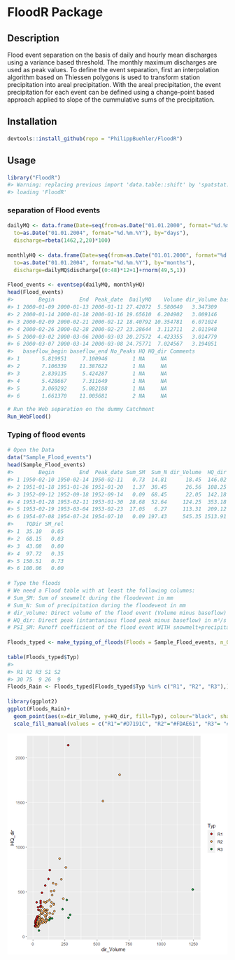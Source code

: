 <!-- README.md is generated from README.Rmd. Please edit that file -->

# FloodR Package

## Description

Flood event separation on the basis of daily and hourly mean discharges
using a variance based threshold. The monthly maximum discharges are
used as peak values. To define the event separation, first an
interpolation algorithm based on Thiessen polygons is used to transform
station precipitation into areal precipitation. With the areal
precipitation, the event precipitation for each event can be defined
using a change-point based approach applied to slope of the cummulative
sums of the precipitation.

## Installation

``` r
devtools::install_github(repo = "PhilippBuehler/FloodR")
```

## Usage

``` r
library("FloodR")
#> Warning: replacing previous import 'data.table::shift' by 'spatstat::shift' when
#> loading 'FloodR'
```

### separation of Flood events

``` r
dailyMQ <- data.frame(Date=seq(from=as.Date("01.01.2000", format="%d.%m.%Y"),
  to=as.Date("01.01.2004", format="%d.%m.%Y"), by="days"),
  discharge=rbeta(1462,2,20)*100)

monthlyHQ <- data.frame(Date=seq(from=as.Date("01.01.2000", format="%d.%m.%Y"),
  to=as.Date("01.01.2004", format="%d.%m.%Y"), by="months"),
  discharge=dailyMQ$discharge[(0:48)*12+1]+rnorm(49,5,1))

Flood_events <- eventsep(dailyMQ, monthlyHQ)
head(Flood_events)
#>        Begin        End  Peak_date  DailyMQ    Volume dir_Volume baseflow_peak
#> 1 2000-01-09 2000-01-13 2000-01-11 27.42072  5.580040   3.347309      6.460449
#> 2 2000-01-14 2000-01-18 2000-01-16 19.65610  6.204902   3.009146      9.246980
#> 3 2000-02-09 2000-02-21 2000-02-12 18.40792 10.354781   6.071024      3.485423
#> 4 2000-02-26 2000-02-28 2000-02-27 23.28644  3.112711   2.011948      6.370158
#> 5 2000-03-02 2000-03-06 2000-03-03 20.27572  4.423355   3.014779      3.572516
#> 6 2000-03-07 2000-03-14 2000-03-08 24.75771  7.024567   3.194051      2.996272
#>   baseflow_begin baseflow_end No_Peaks HQ HQ_dir Comments
#> 1       5.819951     7.100946        1 NA     NA         
#> 2       7.106339    11.387622        1 NA     NA         
#> 3       2.839135     5.424287        1 NA     NA         
#> 4       5.428667     7.311649        1 NA     NA         
#> 5       3.069292     5.082188        1 NA     NA         
#> 6       1.661370    11.005681        2 NA     NA
```

``` r
# Run the Web separation on the dummy Catchment
Run_WebFlood()
```

### Typing of flood events

``` r
# Open the Data
data("Sample_Flood_events")
head(Sample_Flood_events)
#>        Begin        End  Peak_date Sum_SM  Sum_N dir_Volume  HQ_dir PSI_SM
#> 1 1950-02-10 1950-02-14 1950-02-11   0.73  14.81      18.45  146.02   0.22
#> 2 1951-01-18 1951-01-26 1951-01-20   1.37  38.45      26.56  108.25   0.12
#> 3 1952-09-12 1952-09-18 1952-09-14   0.09  68.45      22.05  142.18   0.06
#> 4 1953-01-28 1953-02-11 1953-01-30  28.68  52.64     124.25  353.18   0.28
#> 5 1953-02-19 1953-03-04 1953-02-23  17.05   6.27     113.31  209.12   0.89
#> 6 1954-07-08 1954-07-24 1954-07-10   0.09 197.43     545.35 1513.91   0.50
#>    TQDir SM_rel
#> 1  35.10   0.05
#> 2  68.15   0.03
#> 3  43.08   0.00
#> 4  97.72   0.35
#> 5 150.51   0.73
#> 6 100.06   0.00

# Type the floods
# We need a Flood table with at least the following columns:
# Sum_SM: Sum of snowmelt during the floodevent in mm
# Sum_N: Sum of precipitation during the floodevent in mm
# dir_Volume: Direct volume of the flood event (Volume minus baseflow) in Mio. m³/s
# HQ_dir: Direct peak (intantanious flood peak minus baseflow) in m³/s
# PSI_SM: Runoff coefficient of the flood event WITH snowmelt+precipitation

Floods_typed <- make_typing_of_floods(Floods = Sample_Flood_events, n_G = 3, Type_3_min_samplesize = 10)

table(Floods_typed$Typ)
#> 
#> R1 R2 R3 S1 S2 
#> 30 75  9 26  9
Floods_Rain <- Floods_typed[Floods_typed$Typ %in% c("R1", "R2", "R3"),]

library(ggplot2)
ggplot(Floods_Rain)+
  geom_point(aes(x=dir_Volume, y=HQ_dir, fill=Typ), colour="black", shape=21, size=2)+
  scale_fill_manual(values = c("R1"="#D7191C", "R2"="#FDAE61", "R3"= "#1A9641"))
```

![](figure/unnamed-chunk-5-1.png)
